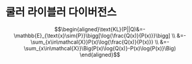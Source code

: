 # 쿨러 라이블러 다이버전스

$$\begin{aligned}\text{KL}(P||Q)&=-\mathbb{E}_{\text{x}\sim{P}}\bigg[\log{\frac{Q(x)}{P(x)}}\bigg] \\
&=-\sum_{x\in\mathcal{X}}P(x)\log{\frac{Q(x)}{P(x)}} \\
&=-\sum_{x\in\mathcal{X}}\Big(P(x)\log{Q(x)}-P(x)\log{P(x)}\Big)
\end{aligned}$$
